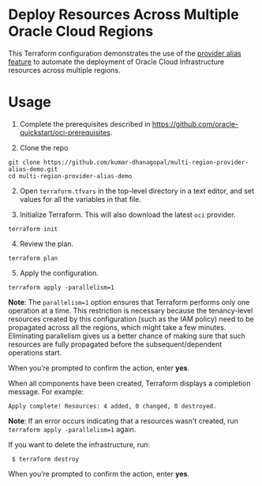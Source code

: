 # Deploy Resources Across Multiple Oracle Cloud Regions
This Terraform configuration demonstrates the use of the [provider alias feature](https://www.terraform.io/docs/configuration/providers.html#alias-multiple-provider-configurations) to automate the deployment of Oracle Cloud Infrastructure resources across multiple regions.
# Usage
1. Complete the prerequisites described in https://github.com/oracle-quickstart/oci-prerequisites.

2. Clone the repo

  ```
  git clone https://github.com/kumar-dhanagopal/multi-region-provider-alias-demo.git
  cd multi-region-provider-alias-demo
  ```
2. Open `terraform.tfvars` in the top-level directory in a text editor, and set values for all the variables in that file.

3. Initialize Terraform. This will also download the latest `oci` provider.

  ```
  terraform init
  ```
4. Review the plan.

  ```
  terraform plan
  ```

5. Apply the configuration.

  ```
  terraform apply -parallelism=1
  ```
  **Note**: The `parallelism=1` option ensures that Terraform performs only one operation at a time. This restriction is necessary because the tenancy-level resources created by this configuration (such as the IAM policy) need to be propagated across all the regions, which might take a few minutes. Eliminating parallelism gives us a better chance of making sure that such resources are fully propagated before the subsequent/dependent operations start.
  
  When you’re prompted to confirm the action, enter **yes**.

  When all components have been created, Terraform displays a completion message. 
  For example:
  ```
  Apply complete! Resources: 4 added, 0 changed, 0 destroyed.
  ```
  **Note**: If an error occurs indicating that a resources wasn't created, run `terraform apply -parallelism=1` again.

If you want to delete the infrastructure, run:
 ```
  $ terraform destroy
  ```

  When you’re prompted to confirm the action, enter **yes**.
